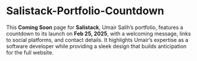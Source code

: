 # Salistack-Portfolio-Countdown
This **Coming Soon** page for **Salistack**, Umair Salih’s portfolio, features a countdown to its launch on **Feb 25, 2025**, with a welcoming message, links to social platforms, and contact details. It highlights Umair’s expertise as a software developer while providing a sleek design that builds anticipation for the full website.
